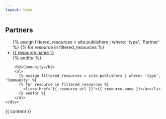 ```yaml
---
layout: base
---
```


<div class="home">
    <div class="left-nav">
        <h2>Partners</h2>
        <ul>
          {% assign filtered_resources = site.publishers | where: 'type', 'Partner' %}
          {% for resource in filtered_resources %}
            <li><a href="{{ resource.url }}">{{ resource.name }}</a></li>
          {% endfor %}
        </ul>


        <h2>Community</h2>
        <ul>
          {% assign filtered_resources = site.publishers | where: 'type', 'Community' %}
          {% for resource in filtered_resources %}
            <li><a href="{{ resource.url }}">{{ resource.name }}</a></li>
          {% endfor %}
        </ul>
    </div>
    

  <div class="content">
    {{ content }}
  </div>
</div>